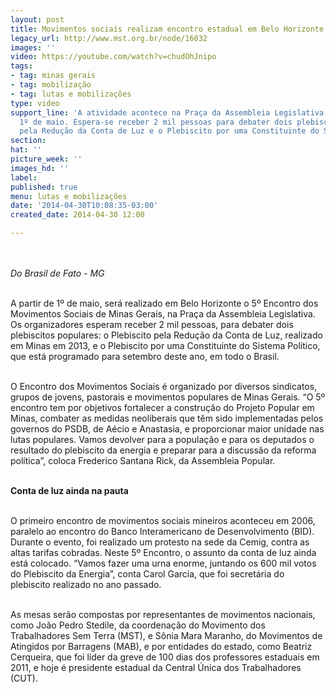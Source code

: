 ```yaml
---
layout: post
title: Movimentos sociais realizam encontro estadual em Belo Horizonte
legacy_url: http://www.mst.org.br/node/16032
images: ''
video: https://youtube.com/watch?v=chudOhJnipo
tags:
- tag: minas gerais
- tag: mobilização
- tag: lutas e mobilizações
type: video
support_line: 'A atividade acontece na Praça da Assembleia Legislativa, a partir de
  1º de maio. Espera-se receber 2 mil pessoas para debater dois plebiscitos populares:
  pela Redução da Conta de Luz e o Plebiscito por uma Constituinte do Sistema Político.'
section: 
hat: ''
picture_week: ''
images_hd: ''
label: 
published: true
menu: lutas e mobilizações
date: '2014-04-30T10:08:35-03:00'
created_date: 2014-04-30 12:00

---
```

<p><br><em><br>Do Brasil de Fato - MG<br><br></em></p><p>A partir de 1º de maio, será realizado em Belo Horizonte o 5º Encontro dos Movimentos Sociais de Minas Gerais, na Praça da Assembleia Legislativa. Os organizadores esperam receber 2 mil pessoas, para debater dois plebiscitos populares: o Plebiscito pela Redução da Conta de Luz, realizado em Minas em 2013, e o Plebiscito por uma Constituinte do Sistema Político, que está programado para setembro deste ano, em todo o Brasil.</p><p><br>O Encontro dos Movimentos Sociais é organizado por diversos sindicatos, grupos de jovens, pastorais e movimentos populares de Minas Gerais. “O 5º encontro tem por objetivos fortalecer a construção do Projeto Popular em Minas, combater as medidas neoliberais que têm sido implementadas pelos governos do PSDB, de Aécio e Anastasia, e proporcionar maior unidade nas lutas populares. Vamos devolver para a população e para os deputados o resultado do plebiscito da energia e preparar para a discussão da reforma política”, coloca Frederico Santana Rick, da Assembleia Popular.</p><p><br><strong>Conta de luz ainda na pauta</strong></p><p><br>O primeiro encontro de movimentos sociais mineiros aconteceu em 2006, paralelo ao encontro do Banco Interamericano de Desenvolvimento (BID). Durante o evento, foi realizado um protesto na sede da Cemig, contra as altas tarifas cobradas. Neste 5º Encontro, o assunto da conta de luz ainda está colocado. “Vamos fazer uma urna enorme, juntando os 600 mil votos do Plebiscito da Energia”, conta Carol Garcia, que foi secretária do plebiscito realizado no ano passado.</p><p><br>As mesas serão compostas por representantes de movimentos nacionais, como João Pedro Stedile, da coordenação do Movimento dos Trabalhadores Sem Terra (MST), e Sônia Mara Maranho, do Movimentos de Atingidos por Barragens (MAB), e por entidades do estado, como Beatriz Cerqueira, que foi líder da greve de 100 dias dos professores estaduais em 2011, e hoje é presidente estadual da Central Única dos Trabalhadores (CUT).</p><p><object width="600" height="500" data="http://www.youtube.com/v/chudOhJnipo&amp;feature" type="application/x-shockwave-flash"><param name="data" value="http://www.youtube.com/v/chudOhJnipo&amp;feature"><param name="src" value="http://www.youtube.com/v/chudOhJnipo&amp;feature"></object></p>
